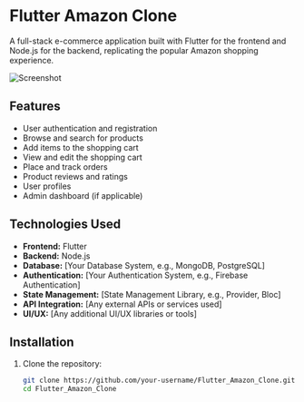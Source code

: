 # Flutter Amazon Clone

A full-stack e-commerce application built with Flutter for the frontend and Node.js for the backend, replicating the popular Amazon shopping experience.

![Screenshot](link-to-your-screenshot.png)

## Features

- User authentication and registration
- Browse and search for products
- Add items to the shopping cart
- View and edit the shopping cart
- Place and track orders
- Product reviews and ratings
- User profiles
- Admin dashboard (if applicable)

## Technologies Used

- **Frontend:** Flutter
- **Backend:** Node.js
- **Database:** [Your Database System, e.g., MongoDB, PostgreSQL]
- **Authentication:** [Your Authentication System, e.g., Firebase Authentication]
- **State Management:** [State Management Library, e.g., Provider, Bloc]
- **API Integration:** [Any external APIs or services used]
- **UI/UX:** [Any additional UI/UX libraries or tools]

## Installation

1. Clone the repository:

   ```bash
   git clone https://github.com/your-username/Flutter_Amazon_Clone.git
   cd Flutter_Amazon_Clone
